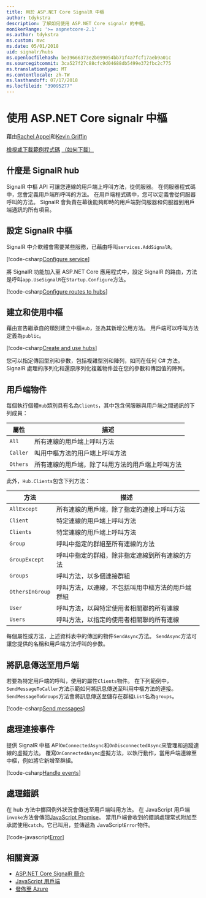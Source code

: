 ```yaml
---
title: 用於 ASP.NET Core SignalR 中樞
author: tdykstra
description: 了解如何使用 ASP.NET Core signalr 的中樞。
monikerRange: '>= aspnetcore-2.1'
ms.author: tdykstra
ms.custom: mvc
ms.date: 05/01/2018
uid: signalr/hubs
ms.openlocfilehash: be39666373e2b099054bb71f4a7fcf17aeb9a01c
ms.sourcegitcommit: 3ca527f27c88cfc9d04688db5499e372fbc2c775
ms.translationtype: MT
ms.contentlocale: zh-TW
ms.lasthandoff: 07/17/2018
ms.locfileid: "39095277"
---
```

# <a name="use-hubs-in-signalr-for-aspnet-core"></a>使用 ASP.NET Core signalr 中樞

藉由[Rachel Appel](https://twitter.com/rachelappel)和[Kevin Griffin](https://twitter.com/1kevgriff)

[檢視或下載範例程式碼](https://github.com/aspnet/Docs/tree/master/aspnetcore/signalr/hubs/sample/ ) [（如何下載）](xref:tutorials/index#how-to-download-a-sample)

## <a name="what-is-a-signalr-hub"></a>什麼是 SignalR hub

SignalR 中樞 API 可讓您連線的用戶端上呼叫方法，從伺服器。 在伺服器程式碼中，您會定義用戶端所呼叫的方法。 在用戶端程式碼中，您可以定義會從伺服器呼叫的方法。 SignalR 會負責在幕後能夠即時的用戶端對伺服器和伺服器到用戶端通訊的所有項目。

## <a name="configure-signalr-hubs"></a>設定 SignalR 中樞

SignalR 中介軟體會需要某些服務，已藉由呼叫`services.AddSignalR`。

[!code-csharp[Configure service](hubs/sample/startup.cs?range=38)]

將 SignalR 功能加入至 ASP.NET Core 應用程式中，設定 SignalR 的路由，方法是呼叫`app.UseSignalR`在`Startup.Configure`方法。

[!code-csharp[Configure routes to hubs](hubs/sample/startup.cs?range=57-60)]

## <a name="create-and-use-hubs"></a>建立和使用中樞

藉由宣告繼承自的類別建立中樞`Hub`，並為其新增公用方法。 用戶端可以呼叫方法定義為`public`。

[!code-csharp[Create and use hubs](hubs/sample/hubs/chathub.cs?range=8-37)]

您可以指定傳回型別和參數，包括複雜型別和陣列，如同在任何 C# 方法。 SignalR 處理的序列化和還原序列化複雜物件並在您的參數和傳回值的陣列。

## <a name="the-clients-object"></a>用戶端物件

每個執行個體`Hub`類別具有名為`Clients`，其中包含伺服器與用戶端之間通訊的下列成員：

| 屬性 | 描述 |
| ------ | ----------- |
| `All` | 所有連線的用戶端上呼叫方法 |
| `Caller` | 叫用中樞方法的用戶端上呼叫方法 |
| `Others` | 所有連線的用戶端，除了叫用方法的用戶端上呼叫方法 |


此外，`Hub.Clients`包含下列方法：

| 方法 | 描述 |
| ------ | ----------- |
| `AllExcept` | 所有連線的用戶端，除了指定的連接上呼叫方法 |
| `Client` | 特定連線的用戶端上呼叫方法 |
| `Clients` | 特定連線的用戶端上呼叫方法 |
| `Group` | 呼叫中指定的群組至所有連線的方法  |
| `GroupExcept` | 呼叫中指定的群組，除非指定連線到所有連線的方法 |
| `Groups` | 呼叫方法，以多個連接群組  |
| `OthersInGroup` | 呼叫方法，以連線，不包括叫用中樞方法的用戶端群組  |
| `User` | 呼叫方法，以與特定使用者相關聯的所有連線 |
| `Users` | 呼叫方法，以指定的使用者相關聯的所有連線 |

每個屬性或方法，上述資料表中的傳回的物件`SendAsync`方法。 `SendAsync`方法可讓您提供的名稱和用戶端方法呼叫的參數。

## <a name="send-messages-to-clients"></a>將訊息傳送至用戶端

若要為特定用戶端的呼叫，使用的屬性`Clients`物件。 在下列範例中，`SendMessageToCaller`方法示範如何將訊息傳送至叫用中樞方法的連接。 `SendMessageToGroups`方法會將訊息傳送至儲存在群組`List`名為`groups`。

[!code-csharp[Send messages](hubs/sample/hubs/chathub.cs?range=15-24)]

## <a name="handle-events-for-a-connection"></a>處理連接事件

提供 SignalR 中樞 API`OnConnectedAsync`和`OnDisconnectedAsync`來管理和追蹤連線的虛擬方法。 覆寫`OnConnectedAsync`虛擬方法，以執行動作，當用戶端連線至中樞，例如將它新增至群組。

[!code-csharp[Handle events](hubs/sample/hubs/chathub.cs?range=26-36)]

## <a name="handle-errors"></a>處理錯誤

在 hub 方法中擲回例外狀況會傳送至用戶端叫用方法。 在 JavaScript 用戶端`invoke`方法會傳回[JavaScript Promise](https://developer.mozilla.org/docs/Web/JavaScript/Guide/Using_promises)。 當用戶端會收到的錯誤處理常式附加至承諾使用`catch`，它已叫用，並傳遞為 JavaScript`Error`物件。

[!code-javascript[Error](hubs/sample/wwwroot/js/chat.js?range=23)]

## <a name="related-resources"></a>相關資源

* [ASP.NET Core SignalR 簡介](xref:signalr/introduction)
* [JavaScript 用戶端](xref:signalr/javascript-client)
* [發佈至 Azure](xref:signalr/publish-to-azure-web-app)

